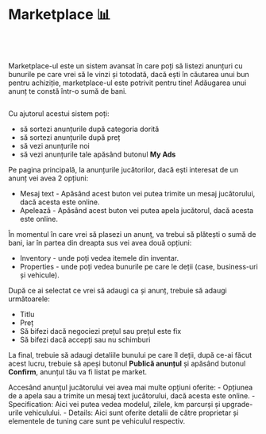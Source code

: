 # Marketplace 📊
<br><br>

Marketplace-ul este un sistem avansat în care poți să listezi anunțuri cu bunurile pe care vrei să le vinzi și totodată, dacă ești în căutarea unui bun pentru achiziție, marketplace-ul este potrivit pentru tine! Adăugarea unui anunț te constă într-o sumă de bani.
<div class="photo-container">
 <img src="https://i.imgur.com/LbDpdIu.jpeg" alt="">
</div>

Cu ajutorul acestui sistem poți:

- să sortezi anunțurile după categoria dorită
- să sortezi anunțurile după preț
- să vezi anunțurile noi
- să vezi anunțurile tale apăsând butonul **My Ads**

  
Pe pagina principală, la anunțurile jucătorilor, dacă ești interesat de un anunț vei avea 2 opțiuni: 

- Mesaj text - Apăsând acest buton vei putea trimite un mesaj jucătorului, dacă acesta este online.
- Apelează - Apăsând acest buton vei putea apela jucătorul, dacă acesta este online.

În momentul în care vrei să plasezi un anunț, va trebui să plătești o sumă de bani, iar în partea din dreapta sus vei avea două opțiuni:

- Inventory - unde poți vedea itemele din inventar.
- Properties - unde poți vedea bunurile pe care le deții (case, business-uri și vehicule).

După ce ai selectat ce vrei să adaugi ca și anunț, trebuie să adaugi următoarele:

- Titlu
- Preț
- Să bifezi dacă negociezi prețul sau prețul este fix
- Să bifezi dacă accepți sau nu schimburi

La final, trebuie să adaugi detaliile bunului pe care îl deții, după ce-ai făcut acest lucru, trebuie să apeși butonul **Publică anunțul** și apăsând butonul **Confirm**, anunțul tău va fi listat pe market.

Accesând anunțul jucătorului vei avea mai multe opțiuni oferite:
    - Opțiunea de a apela sau a trimite un mesaj text jucătorului, dacă acesta este online.
    - Specification: Aici vei putea vedea modelul, zilele, km parcurși și upgrade-urile vehiculului.
    - Details: Aici sunt oferite detalii de către proprietar și elementele de tuning care sunt pe vehiculul respectiv.

<div class="photo-container">
 <img src="https://i.imgur.com/7qIhAIF.jpeg" alt="">
 </div>